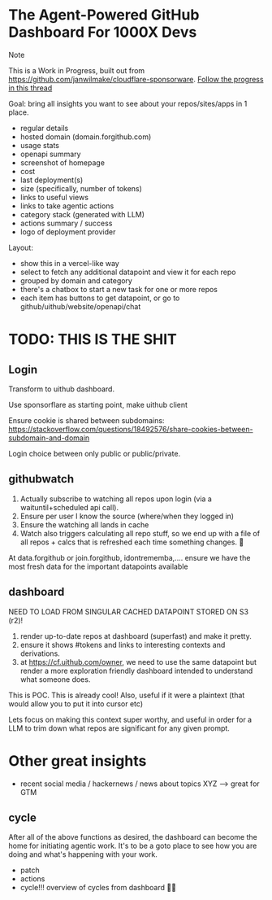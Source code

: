 # The Agent-Powered GitHub Dashboard For 1000X Devs

> [!NOTE]
> This is a Work in Progress, built out from https://github.com/janwilmake/cloudflare-sponsorware. [Follow the progress in this thread](https://x.com/janwilmake/status/1883817352287924463)

Goal: bring all insights you want to see about your repos/sites/apps in 1 place.

- regular details
- hosted domain (domain.forgithub.com)
- usage stats
- openapi summary
- screenshot of homepage
- cost
- last deployment(s)
- size (specifically, number of tokens)
- links to useful views
- links to take agentic actions
- category stack (generated with LLM)
- actions summary / success
- logo of deployment provider

Layout:

- show this in a vercel-like way
- select to fetch any additional datapoint and view it for each repo
- grouped by domain and category
- there's a chatbox to start a new task for one or more repos
- each item has buttons to get datapoint, or go to github/uithub/website/openapi/chat

# TODO: THIS IS THE SHIT

## Login

Transform to uithub dashboard.

Use sponsorflare as starting point, make uithub client

Ensure cookie is shared between subdomains:
https://stackoverflow.com/questions/18492576/share-cookies-between-subdomain-and-domain

Login choice between only public or public/private.

## githubwatch

1. Actually subscribe to watching all repos upon login (via a waituntil+scheduled api call).
2. Ensure per user I know the source (where/when they logged in)
3. Ensure the watching all lands in cache
4. Watch also triggers calculating all repo stuff, so we end up with a file of all repos + calcs that is refreshed each time something changes. 🐐

At data.forgithub or join.forgithub, idontrememba,.... ensure we have the most fresh data for the important datapoints available

## dashboard

NEED TO LOAD FROM SINGULAR CACHED DATAPOINT STORED ON S3 (r2)!

1. render up-to-date repos at dashboard (superfast) and make it pretty.
2. ensure it shows #tokens and links to interesting contexts and derivations.
3. at https://cf.uithub.com/owner, we need to use the same datapoint but render a more exploration friendly dashboard intended to understand what someone does.

This is POC. This is already cool! Also, useful if it were a plaintext (that would allow you to put it into cursor etc)

Lets focus on making this context super worthy, and useful in order for a LLM to trim down what repos are significant for any given prompt.

# Other great insights

- recent social media / hackernews / news about topics XYZ --> great for GTM

## cycle

After all of the above functions as desired, the dashboard can become the home for initiating agentic work. It's to be a goto place to see how you are doing and what's happening with your work.

- patch
- actions
- cycle!!! overview of cycles from dashboard 🐐🔥
